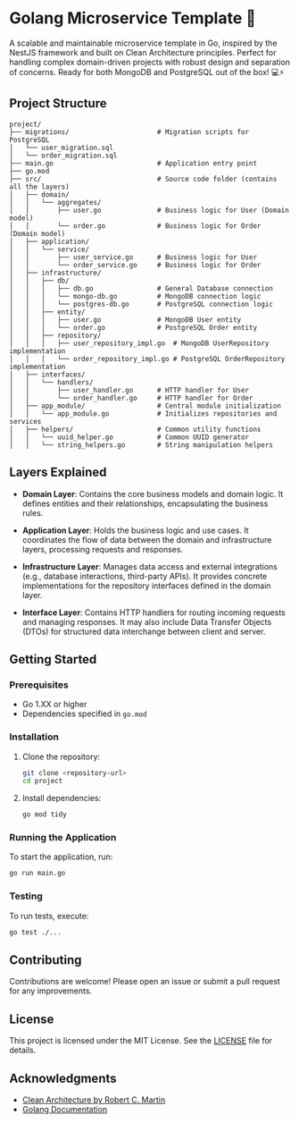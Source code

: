 # Golang Microservice Template 🚀

A scalable and maintainable microservice template in Go, inspired by the NestJS framework and built on Clean Architecture principles. Perfect for handling complex domain-driven projects with robust design and separation of concerns. Ready for both MongoDB and PostgreSQL out of the box! 💻⚡


## Project Structure

```
project/
├── migrations/                      # Migration scripts for PostgreSQL
│   └── user_migration.sql
│   └── order_migration.sql
├── main.go                          # Application entry point
├── go.mod
├── src/                             # Source code folder (contains all the layers)
│   ├── domain/
│   │   └── aggregates/
│   │       ├── user.go              # Business logic for User (Domain model)
│   │       └── order.go             # Business logic for Order (Domain model)
│   ├── application/
│   │   └── service/
│   │       ├── user_service.go      # Business logic for User
│   │       └── order_service.go     # Business logic for Order
│   ├── infrastructure/
│   │   ├── db/
│   │   │   ├── db.go                # General Database connection
│   │   │   └── mongo-db.go          # MongoDB connection logic
│   │   │   └── postgres-db.go       # PostgreSQL connection logic
│   │   ├── entity/
│   │   │   ├── user.go              # MongoDB User entity
│   │   │   └── order.go             # PostgreSQL Order entity
│   │   ├── repository/
│   │   │   ├── user_repository_impl.go  # MongoDB UserRepository implementation
│   │   │   └── order_repository_impl.go # PostgreSQL OrderRepository implementation
│   ├── interfaces/
│   │   └── handlers/
│   │       ├── user_handler.go      # HTTP handler for User
│   │       └── order_handler.go     # HTTP handler for Order
│   ├── app_module/                  # Central module initialization
│   │   └── app_module.go            # Initializes repositories and services
│   ├── helpers/                     # Common utility functions
│   │   └── uuid_helper.go           # Common UUID generator
│   │   └── string_helpers.go        # String manipulation helpers        
```

## Layers Explained

- **Domain Layer**: Contains the core business models and domain logic. It defines entities and their relationships, encapsulating the business rules.

- **Application Layer**: Holds the business logic and use cases. It coordinates the flow of data between the domain and infrastructure layers, processing requests and responses.

- **Infrastructure Layer**: Manages data access and external integrations (e.g., database interactions, third-party APIs). It provides concrete implementations for the repository interfaces defined in the domain layer.

- **Interface Layer**: Contains HTTP handlers for routing incoming requests and managing responses. It may also include Data Transfer Objects (DTOs) for structured data interchange between client and server.

## Getting Started

### Prerequisites

- Go 1.XX or higher
- Dependencies specified in `go.mod`

### Installation

1. Clone the repository:
   ```bash
   git clone <repository-url>
   cd project
   ```

2. Install dependencies:
   ```bash
   go mod tidy
   ```

### Running the Application

To start the application, run:
```bash
go run main.go
```

### Testing

To run tests, execute:
```bash
go test ./...
```

## Contributing

Contributions are welcome! Please open an issue or submit a pull request for any improvements.

## License

This project is licensed under the MIT License. See the [LICENSE](LICENSE) file for details.

## Acknowledgments

- [Clean Architecture by Robert C. Martin](https://www.oreilly.com/library/view/clean-architecture-a/9780134494166/)
- [Golang Documentation](https://golang.org/doc/)
```